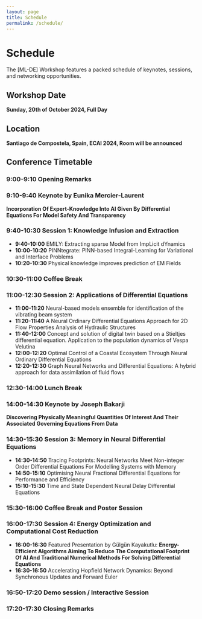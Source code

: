 ```yaml
---
layout: page
title: Schedule
permalink: /schedule/
---
```


# Schedule

The [ML-DE] Workshop features a packed schedule of keynotes, sessions, and networking opportunities.

## Workshop Date
**Sunday, 20th of October 2024, Full Day**
## Location 
**Santiago de Compostela, Spain, ECAI 2024, Room will be announced**

## Conference Timetable

### 9:00-9:10 Opening Remarks

### 9:10-9:40 Keynote by Eunika Mercier-Laurent
**Incorporation Of Expert-Knowledge Into AI Given By Differential Equations For Model Safety And Transparency**

### 9:40-10:30 Session 1: Knowledge Infusion and Extraction
- **9:40-10:00** EMILY: Extracting sparse Model from ImpLicit dYnamics 
- **10:00-10:20** PINNtegrate: PINN-based Integral-Learning for Variational and Interface Problems 
- **10:20-10:30** Physical knowledge improves prediction of EM Fields 

### 10:30-11:00 Coffee Break

### 11:00-12:30 Session 2: Applications of Differential Equations
- **11:00-11:20** Neural-based models ensemble for identification of the vibrating beam system 
- **11:20-11:40** A Neural Ordinary Differential Equations Approach for 2D Flow Properties Analysis of Hydraulic Structures 
- **11:40-12:00** Concept and solution of digital twin based on a Stieltjes differential equation. Application to the population dynamics of Vespa Velutina 
- **12:00-12:20** Optimal Control of a Coastal Ecosystem Through Neural Ordinary Differential Equations 
- **12:20-12:30** Graph Neural Networks and Differential Equations: A hybrid approach for data assimilation of fluid flows 

### 12:30-14:00 Lunch Break

### 14:00-14:30 Keynote by Joseph Bakarji
**Discovering Physically Meaningful Quantities Of Interest And Their Associated Governing Equations From Data**

### 14:30-15:30 Session 3: Memory in Neural Differential Equations
- **14:30-14:50** Tracing Footprints: Neural Networks Meet Non-integer Order Differential Equations For Modelling Systems with Memory 
- **14:50-15:10** Optimising Neural Fractional Differential Equations for Performance and Efficiency 
- **15:10-15:30** Time and State Dependent Neural Delay Differential Equations 

### 15:30-16:00 Coffee Break and Poster Session

### 16:00-17:30 Session 4: Energy Optimization and Computational Cost Reduction
- **16:00-16:30** Featured Presentation by Gülgün Kayakutlu:
**Energy-Efficient Algorithms Aiming To Reduce The Computational Footprint Of AI And Traditional Numerical Methods For Solving Differential Equations**
- **16:30-16:50** Accelerating Hopfield Network Dynamics: Beyond Synchronous Updates and Forward Euler

### 16:50-17:20 Demo session / Interactive Session

### 17:20-17:30 Closing Remarks